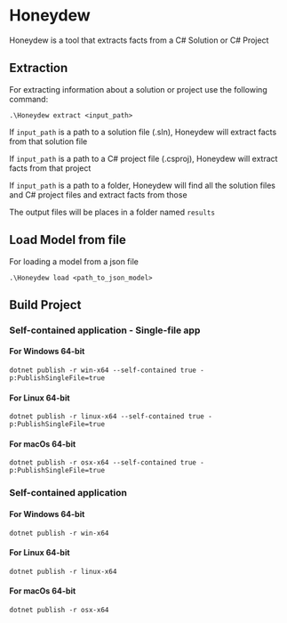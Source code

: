 ﻿# Honeydew

Honeydew is a tool that extracts facts from a C# Solution or C# Project

## Extraction

For extracting information about a solution or project use the following command:

```
.\Honeydew extract <input_path>
```

If `input_path` is a path to a solution file (.sln), Honeydew will extract facts from that solution file

If `input_path` is a path to a C# project file (.csproj), Honeydew will extract facts from that project

If `input_path` is a path to a folder, Honeydew will find all the solution files and C# project files and extract facts
from those

The output files will be places in a folder named `results`

## Load Model from file

For loading a model from a json file

```
.\Honeydew load <path_to_json_model> 
```

## Build Project

### Self-contained application - Single-file app

#### For Windows 64-bit

```
dotnet publish -r win-x64 --self-contained true -p:PublishSingleFile=true 
```

#### For Linux 64-bit

```
dotnet publish -r linux-x64 --self-contained true -p:PublishSingleFile=true 
```

#### For macOs 64-bit

```
dotnet publish -r osx-x64 --self-contained true -p:PublishSingleFile=true 
```

### Self-contained application

#### For Windows 64-bit

```
dotnet publish -r win-x64
```

#### For Linux 64-bit

```
dotnet publish -r linux-x64
```

#### For macOs 64-bit

```
dotnet publish -r osx-x64
```